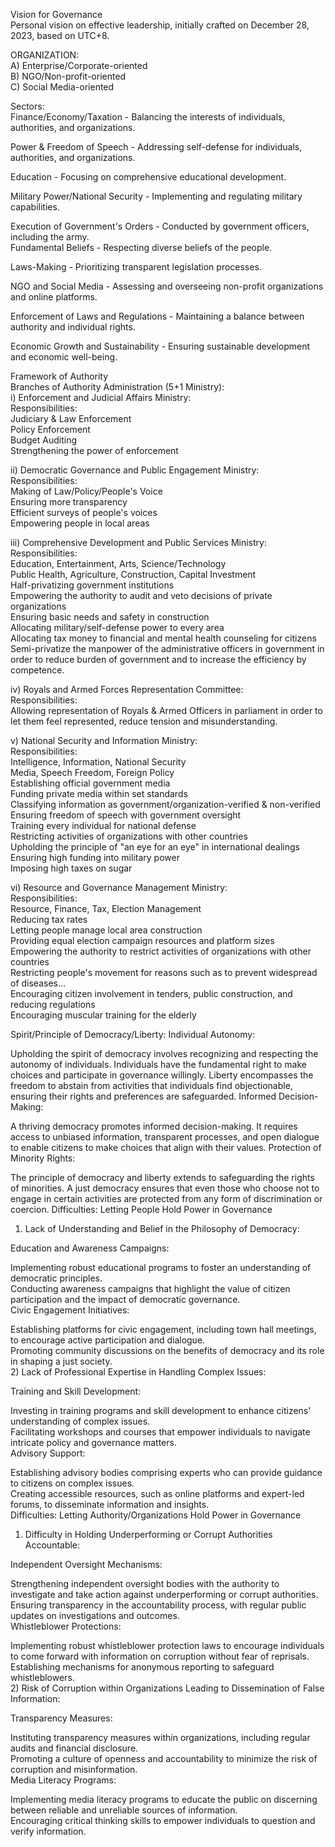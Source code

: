 Vision for Governance  
Personal vision on effective leadership, initially crafted on December 28, 2023, based on UTC+8.  
  
ORGANIZATION:  
A) Enterprise/Corporate-oriented  
B) NGO/Non-profit-oriented  
C) Social Media-oriented  
  
Sectors:  
Finance/Economy/Taxation - Balancing the interests of individuals, authorities, and organizations.  

Power & Freedom of Speech - Addressing self-defense for individuals, authorities, and organizations.  

Education - Focusing on comprehensive educational development.   

Military Power/National Security - Implementing and regulating military capabilities.  

Execution of Government's Orders - Conducted by government officers, including the army.  
Fundamental Beliefs - Respecting diverse beliefs of the people.  

Laws-Making - Prioritizing transparent legislation processes.  

NGO and Social Media - Assessing and overseeing non-profit organizations and online platforms.  

Enforcement of Laws and Regulations - Maintaining a balance between authority and individual rights.  

Economic Growth and Sustainability - Ensuring sustainable development and economic well-being.  

Framework of Authority  
Branches of Authority Administration (5+1 Ministry):   
i) Enforcement and Judicial Affairs Ministry:  
Responsibilities:  
Judiciary & Law Enforcement  
Policy Enforcement  
Budget Auditing  
Strengthening the power of enforcement  

ii) Democratic Governance and Public Engagement Ministry:  
Responsibilities:  
Making of Law/Policy/People's Voice  
Ensuring more transparency  
Efficient surveys of people's voices  
Empowering people in local areas  

iii) Comprehensive Development and Public Services Ministry:  
Responsibilities:  
Education, Entertainment, Arts, Science/Technology  
Public Health, Agriculture, Construction, Capital Investment  
Half-privatizing government institutions  
Empowering the authority to audit and veto decisions of private organizations  
Ensuring basic needs and safety in construction  
Allocating military/self-defense power to every area  
Allocating tax money to financial and mental health counseling for citizens  
Semi-privatize the manpower of the administrative officers in government in order to reduce burden of government and to increase the efficiency by competence.  

iv) Royals and Armed Forces Representation Committee:  
Responsibilities:  
Allowing representation of Royals & Armed Officers in parliament in order to let them feel represented, reduce tension and misunderstanding.    

v) National Security and Information Ministry:  
Responsibilities:  
Intelligence, Information, National Security  
Media, Speech Freedom, Foreign Policy  
Establishing official government media  
Funding private media within set standards  
Classifying information as government/organization-verified & non-verified  
Ensuring freedom of speech with government oversight  
Training every individual for national defense  
Restricting activities of organizations with other countries  
Upholding the principle of "an eye for an eye" in international dealings  
Ensuring high funding into military power  
Imposing high taxes on sugar  
  
vi) Resource and Governance Management Ministry:  
Responsibilities:  
Resource, Finance, Tax, Election Management  
Reducing tax rates  
Letting people manage local area construction  
Providing equal election campaign resources and platform sizes  
Empowering the authority to restrict activities of organizations with other countries  
Restricting people's movement for reasons such as to prevent widespread of diseases...  
Encouraging citizen involvement in tenders, public construction, and reducing regulations  
Encouraging muscular training for the elderly 

Spirit/Principle of Democracy/Liberty:
Individual Autonomy:

Upholding the spirit of democracy involves recognizing and respecting the autonomy of individuals. Individuals have the fundamental right to make choices and participate in governance willingly.
Liberty encompasses the freedom to abstain from activities that individuals find objectionable, ensuring their rights and preferences are safeguarded.
Informed Decision-Making:

A thriving democracy promotes informed decision-making. It requires access to unbiased information, transparent processes, and open dialogue to enable citizens to make choices that align with their values.
Protection of Minority Rights:

The principle of democracy and liberty extends to safeguarding the rights of minorities. A just democracy ensures that even those who choose not to engage in certain activities are protected from any form of discrimination or coercion.
Difficulties: Letting People Hold Power in Governance
1) Lack of Understanding and Belief in the Philosophy of Democracy:  
 
Education and Awareness Campaigns:  
  
Implementing robust educational programs to foster an understanding of democratic principles.  
Conducting awareness campaigns that highlight the value of citizen participation and the impact of democratic governance.  
Civic Engagement Initiatives:  
  
Establishing platforms for civic engagement, including town hall meetings, to encourage active participation and dialogue.  
Promoting community discussions on the benefits of democracy and its role in shaping a just society.  
2) Lack of Professional Expertise in Handling Complex Issues:  
  
Training and Skill Development:  
  
Investing in training programs and skill development to enhance citizens' understanding of complex issues.  
Facilitating workshops and courses that empower individuals to navigate intricate policy and governance matters.  
Advisory Support:  
  
Establishing advisory bodies comprising experts who can provide guidance to citizens on complex issues.  
Creating accessible resources, such as online platforms and expert-led forums, to disseminate information and insights.  
Difficulties: Letting Authority/Organizations Hold Power in Governance  
1) Difficulty in Holding Underperforming or Corrupt Authorities Accountable:  
  
Independent Oversight Mechanisms:  
  
Strengthening independent oversight bodies with the authority to investigate and take action against underperforming or corrupt authorities.  
Ensuring transparency in the accountability process, with regular public updates on investigations and outcomes.  
Whistleblower Protections:  
  
Implementing robust whistleblower protection laws to encourage individuals to come forward with information on corruption without fear of reprisals.  
Establishing mechanisms for anonymous reporting to safeguard whistleblowers.  
2) Risk of Corruption within Organizations Leading to Dissemination of False Information:  
  
Transparency Measures:  
  
Instituting transparency measures within organizations, including regular audits and financial disclosure.  
Promoting a culture of openness and accountability to minimize the risk of corruption and misinformation.  
Media Literacy Programs:  
  
Implementing media literacy programs to educate the public on discerning between reliable and unreliable sources of information.  
Encouraging critical thinking skills to empower individuals to question and verify information.  

  
